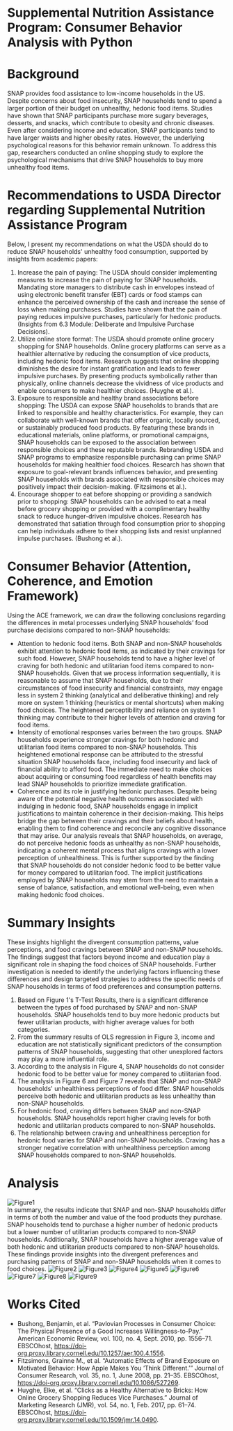 # Supplemental Nutrition Assistance Program: Consumer Behavior Analysis with Python

# Background
SNAP provides food assistance to low-income households in the US. Despite concerns about food insecurity, SNAP households tend to spend a larger portion of their budget on unhealthy, hedonic food items. Studies have shown that SNAP participants purchase more sugary beverages, desserts, and snacks, which contribute to obesity and chronic diseases. Even after considering income and education, SNAP participants tend to have larger waists and higher obesity rates. However, the underlying psychological reasons for this behavior remain unknown. To address this gap, researchers conducted an online shopping study to explore the psychological mechanisms that drive SNAP households to buy more unhealthy food items.

# Recommendations to USDA Director regarding Supplemental Nutrition Assistance Program
Below, I present my recommendations on what the USDA should do to reduce SNAP households' unhealthy food consumption, supported by insights from academic papers:
1. Increase the pain of paying: The USDA should consider implementing measures to increase the pain of paying for SNAP households. Mandating store managers to distribute cash in envelopes instead of using electronic benefit transfer (EBT) cards or food stamps can enhance the perceived ownership of the cash and increase the sense of loss when making purchases. Studies have shown that the pain of paying reduces impulsive purchases, particularly for hedonic products. (Insights from 6.3 Module: Deliberate and Impulsive Purchase Decisions).
2. Utilize online store format: The USDA should promote online grocery shopping for SNAP households. Online grocery platforms can serve as a healthier alternative by reducing the consumption of vice products, including hedonic food items. Research suggests that online shopping diminishes the desire for instant gratification and leads to fewer impulsive purchases. By presenting products symbolically rather than physically, online channels decrease the vividness of vice products and enable consumers to make healthier choices. (Huyghe et al.).
3. Exposure to responsible and healthy brand associations before shopping: The USDA can expose SNAP households to brands that are linked to responsible and healthy characteristics. For example, they can collaborate with well-known brands that offer organic, locally sourced, or sustainably produced food products. By featuring these brands in educational materials, online platforms, or promotional campaigns, SNAP households can be exposed to the association between responsible choices and these reputable brands. Rebranding USDA and SNAP programs to emphasize responsible purchasing can prime SNAP households for making healthier food choices. Research has shown that exposure to goal-relevant brands influences behavior, and presenting SNAP households with brands associated with responsible choices may positively impact their decision-making. (Fitzsimons et al.).
4. Encourage shopper to eat before shopping or providing a sandwich prior to shopping: SNAP households can be advised to eat a meal before grocery shopping or provided with a complimentary healthy snack to reduce hunger-driven impulsive choices. Research has demonstrated that satiation through food consumption prior to shopping can help individuals adhere to their shopping lists and resist unplanned impulse purchases. (Bushong et al.). 

# Consumer Behavior (Attention, Coherence, and Emotion Framework)
Using the ACE framework, we can draw the following conclusions regarding the differences in metal processes underlying SNAP households’ food purchase decisions compared to non-SNAP households:
* Attention to hedonic food items. Both SNAP and non-SNAP households exhibit attention to hedonic food items, as indicated by their cravings for such food. However, SNAP households tend to have a higher level of craving for both hedonic and utilitarian food items compared to non-SNAP households. Given that we process information sequentially, it is reasonable to assume that SNAP households, due to their circumstances of food insecurity and financial constraints, may engage less in system 2 thinking (analytical and deliberative thinking) and rely more on system 1 thinking (heuristics or mental shortcuts) when making food choices. The heightened perceptibility and reliance on system 1 thinking may contribute to their higher levels of attention and craving for food items.
* Intensity of emotional responses varies between the two groups. SNAP households experience stronger cravings for both hedonic and utilitarian food items compared to non-SNAP households. This heightened emotional response can be attributed to the stressful situation SNAP households face, including food insecurity and lack of financial ability to afford food. The immediate need to make choices about acquiring or consuming food regardless of health benefits may lead SNAP households to prioritize immediate gratification.
* Coherence and its role in justifying hedonic purchases. Despite being aware of the potential negative health outcomes associated with indulging in hedonic food, SNAP households engage in implicit justifications to maintain coherence in their decision-making. This helps bridge the gap between their cravings and their beliefs about health, enabling them to find coherence and reconcile any cognitive dissonance that may arise. Our analysis reveals that SNAP households, on average, do not perceive hedonic foods as unhealthy as non-SNAP households, indicating a coherent mental process that aligns cravings with a lower perception of unhealthiness. This is further supported by the finding that SNAP households do not consider hedonic food to be better value for money compared to utilitarian food. The implicit justifications employed by SNAP households may stem from the need to maintain a sense of balance, satisfaction, and emotional well-being, even when making hedonic food choices.

# Summary Insights
These insights highlight the divergent consumption patterns, value perceptions, and food cravings between SNAP and non-SNAP households. The findings suggest that factors beyond income and education play a significant role in shaping the food choices of SNAP households. Further investigation is needed to identify the underlying factors influencing these differences and design targeted strategies to address the specific needs of SNAP households in terms of food preferences and consumption patterns.
1. Based on Figure 1's T-Test Results, there is a significant difference between the types of food purchased by SNAP and non-SNAP households. SNAP households tend to buy more hedonic products but fewer utilitarian products, with higher average values for both categories.
2. From the summary results of OLS regression in Figure 3, income and education are not statistically significant predictors of the consumption patterns of SNAP households, suggesting that other unexplored factors may play a more influential role.
3. According to the analysis in Figure 4, SNAP households do not consider hedonic food to be better value for money compared to utilitarian food.
4. The analysis in Figure 6 and Figure 7 reveals that SNAP and non-SNAP households' unhealthiness perceptions of food differ. SNAP households perceive both hedonic and utilitarian products as less unhealthy than non-SNAP households.
5. For hedonic food, craving differs between SNAP and non-SNAP households. SNAP households report higher craving levels for both hedonic and utilitarian products compared to non-SNAP households.
6. The relationship between craving and unhealthiness perception for hedonic food varies for SNAP and non-SNAP households. Craving has a stronger negative correlation with unhealthiness perception among SNAP households compared to non-SNAP households.

# Analysis
![Figure1](/images/Figure1.png)<br>
In summary, the results indicate that SNAP and non-SNAP households differ in terms of both the number and value of the food products they purchase. SNAP households tend to purchase a higher number of hedonic products but a lower number of utilitarian products compared to non-SNAP households. Additionally, SNAP households have a higher average value of both hedonic and utilitarian products compared to non-SNAP households. These findings provide insights into the divergent preferences and purchasing patterns of SNAP and non-SNAP households when it comes to food choices.
![Figure2](/images/Figure2.png)
![Figure3](/images/Figure3.png)
![Figure4](/images/Figure4.png)
![Figure5](/images/Figure5.png)
![Figure6](/images/Figure6.png)
![Figure7](/images/Figure7.png)
![Figure8](/images/Figure8.png)
![Figure9](/images/Figure9.png)

# Works Cited
* Bushong, Benjamin, et al. “Pavlovian Processes in Consumer Choice: The Physical Presence of a Good Increases Willingness-to-Pay.” American Economic Review, vol. 100, no. 4, Sept. 2010, pp. 1556–71. EBSCOhost, https://doi-org.proxy.library.cornell.edu/10.1257/aer.100.4.1556.
* Fitzsimons, Grainne M., et al. “Automatic Effects of Brand Exposure on Motivated Behavior: How Apple Makes You ‘Think Different.’” Journal of Consumer Research, vol. 35, no. 1, June 2008, pp. 21–35. EBSCOhost, https://doi-org.proxy.library.cornell.edu/10.1086/527269.
* Huyghe, Elke, et al. “Clicks as a Healthy Alternative to Bricks: How Online Grocery Shopping Reduces Vice Purchases.” Journal of Marketing Research (JMR), vol. 54, no. 1, Feb. 2017, pp. 61–74. EBSCOhost, https://doi-org.proxy.library.cornell.edu/10.1509/jmr.14.0490.
